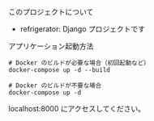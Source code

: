このプロジェクトについて

- refrigerator: Django プロジェクトです

アプリケーション起動方法

```shell script
# Docker のビルドが必要な場合（初回起動など）
docker-compose up -d --build

# Docker のビルドが不要な場合
docker-compose up -d
```

localhost:8000 にアクセスしてください。

